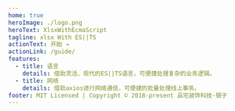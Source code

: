 ```yaml
---
home: true
heroImage: ./logo.png
heroText: XlsxWithEcmaScript
tagline: xlsx With ES||TS
actionText: 开始 →
actionLink: /guide/
features:
  - title: 语言
    details: 借助灵活、现代的ES||TS语言，可便捷处理复杂的业务逻辑。
  - title: 网络
    details: 借助axios进行网络通信，可便捷的批量处理线上事务。
footer: MIT Licensed | Copyright © 2018-present 品宅装饰科技·银子
---
```


